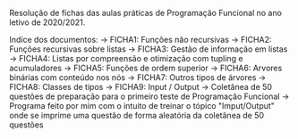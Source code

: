 Resolução de fichas das aulas práticas de Programação Funcional no ano letivo de 2020/2021.

Indíce dos documentos:
-> FICHA1: Funções não recursivas
-> FICHA2: Funções recursivas sobre listas
-> FICHA3: Gestão de informação em listas
-> FICHA4: Listas por compreensão e otimização com tupling e acumuladores
-> FICHA5: Funções de ordem superior
-> FICHA6: Arvores binárias com conteúdo nos nós
-> FICHA7: Outros tipos de árvores
-> FICHA8: Classes de tipos
-> FICHA9: Input / Output
-> Coletânea de 50 questões de preparação para o primeiro teste de Programação Funcional
-> Programa feito por mim com o intuito de treinar o tópico "Imput/Output" onde se imprime uma questão de forma aleatória da coletânea de 50 questões
